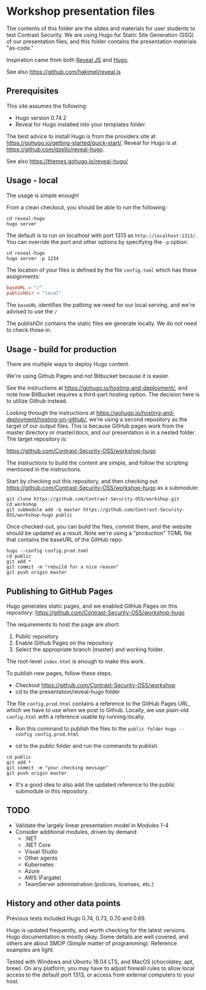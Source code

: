 # Workshop presentation files

The contents of this folder are the slides and materials for user students to test Contrast Security.  We are using Hugo for Static Site Generation (SSG) of our presentation files, and this folder contains the presentation materials "as-code."

Inspiration came from both [Reveal JS](https://revealjs.com/#/) and [Hugo](https://gohugo.io/).

See also https://github.com/hakimel/reveal.js



## Prerequisites

This site assumes the following:
- Hugo version 0.74.2
- Reveal for Hugo installed into your templates folder.

The best advice to install Hugo is from the providers site at https://gohugo.io/getting-started/quick-start/.
Reveal for Hugo is at https://github.com/dzello/reveal-hugo.

See also https://themes.gohugo.io/reveal-hugo/


## Usage - local

The usage is simple enough!

From a clean checkout, you should be able to run the following:

```
cd reveal-hugo
hugo server
```

The default is to run on localhost with port 1313 as `http://localhost:1313/`.  You can override the port and other options by specifying the `-p` option:

```
cd reveal-hugo
hugo server -p 1234
```

The location of your files is defined by the file `config.toml` which has these assignments:

```toml
baseURL = "/"
publishDir = "local"
```

The `baseURL` identifies the pathing we need for our local serving, and we're advised to use the `/`

The publishDir contains the static files we generate locally.  We do not need to check those in.


## Usage - build for production

There are multiple ways to deploy Hugo content.

We're using Github Pages and not Bitbucket because it is easier.

See the instructions at https://gohugo.io/hosting-and-deployment/, and note how BitBucket requires a third-part hosting option.  The decision here is to utilize Github instead.

Looking through the instructions at https://gohugo.io/hosting-and-deployment/hosting-on-github/, we're using a second repository as the target of our output files.  This is because GitHub pages work from the master directory or master/docs, and our presentation is in a nested folder.  The target repository is:
 
https://github.com/Contrast-Security-OSS/workshop-hugo
 
 The instructions to build the content are simple, and follow the scripting mentioned in the instructions.  
 
 Start by checking out this repository, and then checking out https://github.com/Contrast-Security-OSS/workshop-hugo as a submodule:
 
 ```
git clone https://github.com/Contrast-Security-OSS/workshop.git
cd workshop
git submodule add -b master https://github.com/Contrast-Security-OSS/workshop-hugo public
``` 
Once checked-out, you can build the files, commit them, and the website should be updated as a result.  Note we're using a "production" TOML file that contains the baseURL of the GitHub repo:

```
hugo --config config.prod.toml
cd public
git add *
git commit -m "rebuild for a nice reason"
git push origin master
```
 
## Publishing to GitHub Pages

Hugo generates static pages, and we enabled GitHub Pages on this repository: https://github.com/Contrast-Security-OSS/workshop-hugo

The requirements to host the page are short:
1. Public repository
2. Enable Github Pages on the repository
3. Select the appropriate branch (master) and working folder.

The root-level `index.html` is enough to make this work.

To publish new pages, follow these steps.

- Checkout https://github.com/Contrast-Security-OSS/workshop
- cd to the presentation/reveal-hugo folder

The file `config.prod.html` contains a reference to the GitHub Pages URL, which we have to use when we post to Github.  Locally, we use plain-old `config.html` with a reference usable by running locally.

- Run this command to publish the files to the `public folder`
`hugo --config config.prod.html`

- cd to the public folder and run the commands to publish.
```
cd public
git add *
git commit -m "your checking message"
git push origin master
```

- It's a good idea to also add the updated reference to the public submodule in this repository.

## TODO

- Validate the largely linear presentation model in Modules 1-4
- Consider additional modules, driven by demand
  - .NET
  - .NET Core
  - Visual Studio
  - Other agents
  - Kubernetes
  - Azure
  - AWS (Fargate)
  - TeamServer administration (policies, licenses, etc.)

## History and other data points

Previous tests included Hugo 0.74, 0.73, 0.70 and 0.69.

Hugo is updated frequently, and worth checking for the latest versions.  Hugo documentation is mostly okay.  Some details are well covered, and others are about SMOP (Simple matter of programming).  Reference examples are light.

Tested with Windows and Ubuntu 18.04 LTS, and MacOS (chocolatey, apt, brew).  On any platform, you may have to adjust firewall rules to allow local access to the default port 1313, or access from external computers to your host.
